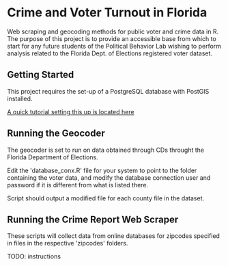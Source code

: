 # Crime and Voter Turnout in Florida

Web scraping and geocoding methods for public voter and crime data in R.
The purpose of this project is to provide an accessible base from which to start for any future students of the Political Behavior Lab wishing to perform analysis related to the Florida Dept. of Elections registered voter dataset.

## Getting Started

This project requires the set-up of a PostgreSQL database with PostGIS installed.

[A quick tutorial setting this up is located here](https://docs.google.com/document/d/1hhwa-ivnAsKP2QJlwx_KGMGpTV4GsyMVnBgJx8dnbbk/edit?usp=sharing)

## Running the Geocoder

The geocoder is set to run on data obtained through CDs throught the Florida Department of Elections. 

Edit the 'database_conx.R' file for your system to point to the folder containing the voter data, and modify the database connection user and password if it is different from what is listed there.

Script should output a modified file for each county file in the dataset.

## Running the Crime Report Web Scraper

These scripts will collect data from online databases for zipcodes specified in files in the respective 'zipcodes' folders. 

TODO: instructions
